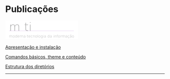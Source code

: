 # Publicações

[![m ti](https://github.com/tmenegaz/m-ti-hugo-theme/blob/master/imagens/m%20ti-white.png)](https://www.youtube.com/c/mti_tmenegaz)

[Apresentação e instalação](./apresentacao-instalacao.md#gohugo)

[Comandos básicos, theme e conteúdo](./comandos-basicos-theme-conteudo.md#ambiente-de-desenvolvimento-comandos-básicos-theme-e-conteúdo)

[Estrutura dos diretórios](./estrutura-dos-diretorios.md#estrutura-dos-diretórios)

---
